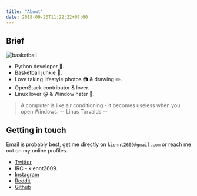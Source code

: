 ```yaml
---
title: "About"
date: 2018-09-20T11:22:22+07:00
---
```


## Brief

![basketball](https://ntk148v.github.io/blog/gallery/linh-tinh/DSCF2637.JPG)

* Python developer :snake:.
* Basketball junkie :basketball:.
* Love taking lifestyle photos :camera: & drawing :pencil2:.
* OpenStack contributor & lover.
* Linux lover :kissing_heart: & Window hater :no_good:.

> A computer is like air conditioning - it becomes useless when you open Windows.
> -- Linus Torvalds --

## Getting in touch

Email is probably best, get me directly on `kiennt2609@gmail.com` or reach me out on my online profiles.

* [Twitter](https://twitter.com/kiennt26)
* IRC - kiennt2609.
* [Instagram](https://instagram.com/kiennt26)
* [Reddit](https://reddit.com/kiennt26)
* [Github](https://github.com/ntk148v)
